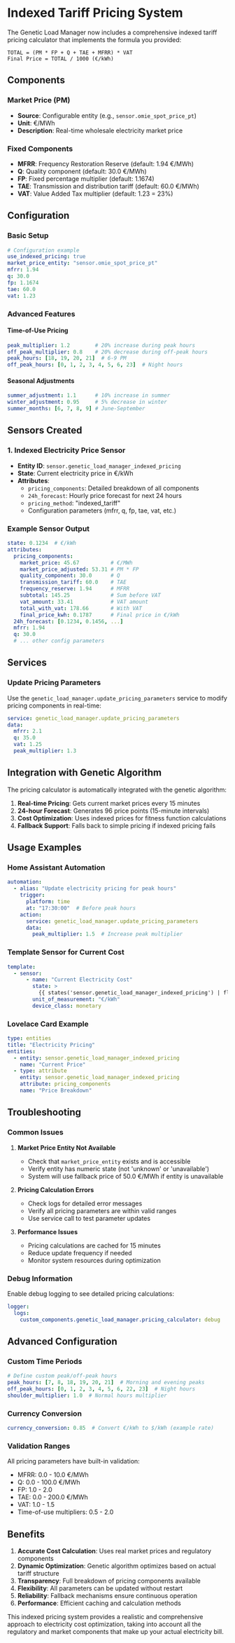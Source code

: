 # Indexed Tariff Pricing System

The Genetic Load Manager now includes a comprehensive indexed tariff pricing calculator that implements the formula you provided:

```
TOTAL = (PM * FP + Q + TAE + MFRR) * VAT
Final Price = TOTAL / 1000 (€/kWh)
```

## Components

### Market Price (PM)
- **Source**: Configurable entity (e.g., `sensor.omie_spot_price_pt`)
- **Unit**: €/MWh
- **Description**: Real-time wholesale electricity market price

### Fixed Components
- **MFRR**: Frequency Restoration Reserve (default: 1.94 €/MWh)
- **Q**: Quality component (default: 30.0 €/MWh)  
- **FP**: Fixed percentage multiplier (default: 1.1674)
- **TAE**: Transmission and distribution tariff (default: 60.0 €/MWh)
- **VAT**: Value Added Tax multiplier (default: 1.23 = 23%)

## Configuration

### Basic Setup
```yaml
# Configuration example
use_indexed_pricing: true
market_price_entity: "sensor.omie_spot_price_pt"
mfrr: 1.94
q: 30.0
fp: 1.1674
tae: 60.0
vat: 1.23
```

### Advanced Features

#### Time-of-Use Pricing
```yaml
peak_multiplier: 1.2        # 20% increase during peak hours
off_peak_multiplier: 0.8    # 20% decrease during off-peak hours
peak_hours: [18, 19, 20, 21]  # 6-9 PM
off_peak_hours: [0, 1, 2, 3, 4, 5, 6, 23]  # Night hours
```

#### Seasonal Adjustments
```yaml
summer_adjustment: 1.1      # 10% increase in summer
winter_adjustment: 0.95     # 5% decrease in winter
summer_months: [6, 7, 8, 9] # June-September
```

## Sensors Created

### 1. Indexed Electricity Price Sensor
- **Entity ID**: `sensor.genetic_load_manager_indexed_pricing`
- **State**: Current electricity price in €/kWh
- **Attributes**:
  - `pricing_components`: Detailed breakdown of all components
  - `24h_forecast`: Hourly price forecast for next 24 hours
  - `pricing_method`: "indexed_tariff"
  - Configuration parameters (mfrr, q, fp, tae, vat, etc.)

### Example Sensor Output
```yaml
state: 0.1234  # €/kWh
attributes:
  pricing_components:
    market_price: 45.67          # €/MWh
    market_price_adjusted: 53.31 # PM * FP
    quality_component: 30.0      # Q
    transmission_tariff: 60.0    # TAE
    frequency_reserve: 1.94      # MFRR
    subtotal: 145.25             # Sum before VAT
    vat_amount: 33.41            # VAT amount
    total_with_vat: 178.66       # With VAT
    final_price_kwh: 0.1787      # Final price in €/kWh
  24h_forecast: [0.1234, 0.1456, ...]
  mfrr: 1.94
  q: 30.0
  # ... other config parameters
```

## Services

### Update Pricing Parameters
Use the `genetic_load_manager.update_pricing_parameters` service to modify pricing components in real-time:

```yaml
service: genetic_load_manager.update_pricing_parameters
data:
  mfrr: 2.1
  q: 35.0
  vat: 1.25
  peak_multiplier: 1.3
```

## Integration with Genetic Algorithm

The pricing calculator is automatically integrated with the genetic algorithm:

1. **Real-time Pricing**: Gets current market prices every 15 minutes
2. **24-hour Forecast**: Generates 96 price points (15-minute intervals)
3. **Cost Optimization**: Uses indexed prices for fitness function calculations
4. **Fallback Support**: Falls back to simple pricing if indexed pricing fails

## Usage Examples

### Home Assistant Automation
```yaml
automation:
  - alias: "Update electricity pricing for peak hours"
    trigger:
      platform: time
      at: "17:30:00"  # Before peak hours
    action:
      service: genetic_load_manager.update_pricing_parameters
      data:
        peak_multiplier: 1.5  # Increase peak multiplier
```

### Template Sensor for Current Cost
```yaml
template:
  - sensor:
      - name: "Current Electricity Cost"
        state: >
          {{ states('sensor.genetic_load_manager_indexed_pricing') | float | round(4) }}
        unit_of_measurement: "€/kWh"
        device_class: monetary
```

### Lovelace Card Example
```yaml
type: entities
title: "Electricity Pricing"
entities:
  - entity: sensor.genetic_load_manager_indexed_pricing
    name: "Current Price"
  - type: attribute
    entity: sensor.genetic_load_manager_indexed_pricing
    attribute: pricing_components
    name: "Price Breakdown"
```

## Troubleshooting

### Common Issues

1. **Market Price Entity Not Available**
   - Check that `market_price_entity` exists and is accessible
   - Verify entity has numeric state (not 'unknown' or 'unavailable')
   - System will use fallback price of 50.0 €/MWh if entity is unavailable

2. **Pricing Calculation Errors**
   - Check logs for detailed error messages
   - Verify all pricing parameters are within valid ranges
   - Use service call to test parameter updates

3. **Performance Issues**
   - Pricing calculations are cached for 15 minutes
   - Reduce update frequency if needed
   - Monitor system resources during optimization

### Debug Information

Enable debug logging to see detailed pricing calculations:

```yaml
logger:
  logs:
    custom_components.genetic_load_manager.pricing_calculator: debug
```

## Advanced Configuration

### Custom Time Periods
```yaml
# Define custom peak/off-peak hours
peak_hours: [7, 8, 18, 19, 20, 21]  # Morning and evening peaks
off_peak_hours: [0, 1, 2, 3, 4, 5, 6, 22, 23]  # Night hours
shoulder_multiplier: 1.0  # Normal hours multiplier
```

### Currency Conversion
```yaml
currency_conversion: 0.85  # Convert €/kWh to $/kWh (example rate)
```

### Validation Ranges
All pricing parameters have built-in validation:
- MFRR: 0.0 - 10.0 €/MWh
- Q: 0.0 - 100.0 €/MWh  
- FP: 1.0 - 2.0
- TAE: 0.0 - 200.0 €/MWh
- VAT: 1.0 - 1.5
- Time-of-use multipliers: 0.5 - 2.0

## Benefits

1. **Accurate Cost Calculation**: Uses real market prices and regulatory components
2. **Dynamic Optimization**: Genetic algorithm optimizes based on actual tariff structure
3. **Transparency**: Full breakdown of pricing components available
4. **Flexibility**: All parameters can be updated without restart
5. **Reliability**: Fallback mechanisms ensure continuous operation
6. **Performance**: Efficient caching and calculation methods

This indexed pricing system provides a realistic and comprehensive approach to electricity cost optimization, taking into account all the regulatory and market components that make up your actual electricity bill.
